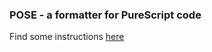 ### POSE - a formatter for PureScript code

Find some instructions [here](https://pose.rowtype.yoga)
